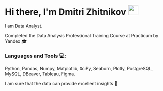 <h1 align="left">Hi there, I'm Dmitri Zhitnikov</a> 
<img src="https://github.com/blackcater/blackcater/raw/main/images/Hi.gif" height="32"/></h1>
I am Data Analyst. 

Completed the Data Analysis Professional Training Course at Practicum by Yandex :mortar_board:

### Languages and Tools :computer::
Python, Pandas, Numpy, Matplotlib, SciPy, Seaborn, Plotly, PostgreSQL, MySQL, DBeaver, Tableau, Figma.

I am sure that the data can provide excellent insights :dizzy: 

